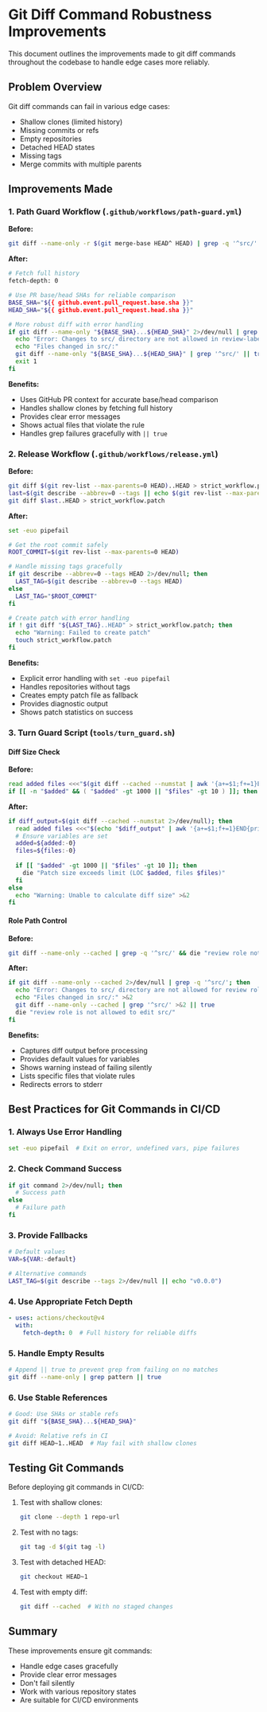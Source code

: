 # Git Diff Command Robustness Improvements

This document outlines the improvements made to git diff commands throughout the codebase to handle edge cases more reliably.

## Problem Overview

Git diff commands can fail in various edge cases:
- Shallow clones (limited history)
- Missing commits or refs
- Empty repositories
- Detached HEAD states
- Missing tags
- Merge commits with multiple parents

## Improvements Made

### 1. Path Guard Workflow (`.github/workflows/path-guard.yml`)

**Before:**
```bash
git diff --name-only -r $(git merge-base HEAD^ HEAD) | grep -q '^src/' && exit 1
```

**After:**
```bash
# Fetch full history
fetch-depth: 0

# Use PR base/head SHAs for reliable comparison
BASE_SHA="${{ github.event.pull_request.base.sha }}"
HEAD_SHA="${{ github.event.pull_request.head.sha }}"

# More robust diff with error handling
if git diff --name-only "${BASE_SHA}...${HEAD_SHA}" 2>/dev/null | grep -q '^src/'; then
  echo "Error: Changes to src/ directory are not allowed in review-labeled PRs"
  echo "Files changed in src/:"
  git diff --name-only "${BASE_SHA}...${HEAD_SHA}" | grep '^src/' || true
  exit 1
fi
```

**Benefits:**
- Uses GitHub PR context for accurate base/head comparison
- Handles shallow clones by fetching full history
- Provides clear error messages
- Shows actual files that violate the rule
- Handles grep failures gracefully with `|| true`

### 2. Release Workflow (`.github/workflows/release.yml`)

**Before:**
```bash
git diff $(git rev-list --max-parents=0 HEAD)..HEAD > strict_workflow.patch
last=$(git describe --abbrev=0 --tags || echo $(git rev-list --max-parents=0 HEAD))
git diff $last..HEAD > strict_workflow.patch
```

**After:**
```bash
set -euo pipefail

# Get the root commit safely
ROOT_COMMIT=$(git rev-list --max-parents=0 HEAD)

# Handle missing tags gracefully
if git describe --abbrev=0 --tags HEAD 2>/dev/null; then
  LAST_TAG=$(git describe --abbrev=0 --tags HEAD)
else
  LAST_TAG="$ROOT_COMMIT"
fi

# Create patch with error handling
if ! git diff "${LAST_TAG}..HEAD" > strict_workflow.patch; then
  echo "Warning: Failed to create patch"
  touch strict_workflow.patch
fi
```

**Benefits:**
- Explicit error handling with `set -euo pipefail`
- Handles repositories without tags
- Creates empty patch file as fallback
- Provides diagnostic output
- Shows patch statistics on success

### 3. Turn Guard Script (`tools/turn_guard.sh`)

#### Diff Size Check

**Before:**
```bash
read added files <<<"$(git diff --cached --numstat | awk '{a+=$1;f+=1}END{print a,f}')"
if [[ -n "$added" && ( "$added" -gt 1000 || "$files" -gt 10 ) ]]; then
```

**After:**
```bash
if diff_output=$(git diff --cached --numstat 2>/dev/null); then
  read added files <<<"$(echo "$diff_output" | awk '{a+=$1;f+=1}END{print a,f}')"
  # Ensure variables are set
  added=${added:-0}
  files=${files:-0}
  
  if [[ "$added" -gt 1000 || "$files" -gt 10 ]]; then
    die "Patch size exceeds limit (LOC $added, files $files)"
  fi
else
  echo "Warning: Unable to calculate diff size" >&2
fi
```

#### Role Path Control

**Before:**
```bash
git diff --name-only --cached | grep -q '^src/' && die "review role not allowed"
```

**After:**
```bash
if git diff --name-only --cached 2>/dev/null | grep -q '^src/'; then
  echo "Error: Changes to src/ directory are not allowed for review role" >&2
  echo "Files changed in src/:" >&2
  git diff --name-only --cached | grep '^src/' >&2 || true
  die "review role is not allowed to edit src/"
fi
```

**Benefits:**
- Captures diff output before processing
- Provides default values for variables
- Shows warning instead of failing silently
- Lists specific files that violate rules
- Redirects errors to stderr

## Best Practices for Git Commands in CI/CD

### 1. Always Use Error Handling
```bash
set -euo pipefail  # Exit on error, undefined vars, pipe failures
```

### 2. Check Command Success
```bash
if git command 2>/dev/null; then
  # Success path
else
  # Failure path
fi
```

### 3. Provide Fallbacks
```bash
# Default values
VAR=${VAR:-default}

# Alternative commands
LAST_TAG=$(git describe --tags 2>/dev/null || echo "v0.0.0")
```

### 4. Use Appropriate Fetch Depth
```yaml
- uses: actions/checkout@v4
  with:
    fetch-depth: 0  # Full history for reliable diffs
```

### 5. Handle Empty Results
```bash
# Append || true to prevent grep from failing on no matches
git diff --name-only | grep pattern || true
```

### 6. Use Stable References
```bash
# Good: Use SHAs or stable refs
git diff "${BASE_SHA}...${HEAD_SHA}"

# Avoid: Relative refs in CI
git diff HEAD~1..HEAD  # May fail with shallow clones
```

## Testing Git Commands

Before deploying git commands in CI/CD:

1. Test with shallow clones:
   ```bash
   git clone --depth 1 repo-url
   ```

2. Test with no tags:
   ```bash
   git tag -d $(git tag -l)
   ```

3. Test with detached HEAD:
   ```bash
   git checkout HEAD~1
   ```

4. Test with empty diff:
   ```bash
   git diff --cached  # With no staged changes
   ```

## Summary

These improvements ensure git commands:
- Handle edge cases gracefully
- Provide clear error messages
- Don't fail silently
- Work with various repository states
- Are suitable for CI/CD environments